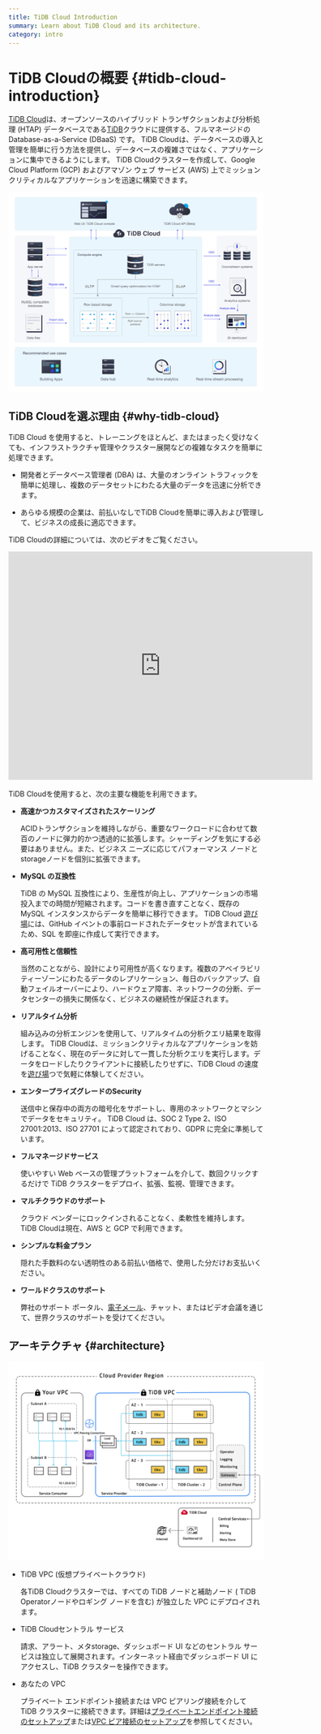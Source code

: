 ```yaml
---
title: TiDB Cloud Introduction
summary: Learn about TiDB Cloud and its architecture.
category: intro
---
```


# TiDB Cloudの概要 {#tidb-cloud-introduction}

[<a href="https://www.pingcap.com/tidb-cloud/">TiDB Cloud</a>](https://www.pingcap.com/tidb-cloud/)は、オープンソースのハイブリッド トランザクションおよび分析処理 (HTAP) データベースである[<a href="https://docs.pingcap.com/tidb/stable/overview">TiDB</a>](https://docs.pingcap.com/tidb/stable/overview)クラウドに提供する、フルマネージドの Database-as-a-Service (DBaaS) です。 TiDB Cloudは、データベースの導入と管理を簡単に行う方法を提供し、データベースの複雑さではなく、アプリケーションに集中できるようにします。 TiDB Cloudクラスターを作成して、Google Cloud Platform (GCP) およびアマゾン ウェブ サービス (AWS) 上でミッションクリティカルなアプリケーションを迅速に構築できます。

![TiDB Cloud Overview](/media/tidb-cloud/tidb-cloud-overview.png)

## TiDB Cloudを選ぶ理由 {#why-tidb-cloud}

TiDB Cloud を使用すると、トレーニングをほとんど、またはまったく受けなくても、インフラストラクチャ管理やクラスター展開などの複雑なタスクを簡単に処理できます。

-   開発者とデータベース管理者 (DBA) は、大量のオンライン トラフィックを簡単に処理し、複数のデータセットにわたる大量のデータを迅速に分析できます。

-   あらゆる規模の企業は、前払いなしでTiDB Cloudを簡単に導入および管理して、ビジネスの成長に適応できます。

TiDB Cloudの詳細については、次のビデオをご覧ください。

<iframe width="600" height="450" src="https://www.youtube.com/embed/skCV9BEmjbo?enablejsapi=1" title="TiDB クラウドを選ぶ理由" frameborder="0" allow="accelerometer; autoplay; clipboard-write; encrypted-media; gyroscope; picture-in-picture" allowfullscreen></iframe>

TiDB Cloudを使用すると、次の主要な機能を利用できます。

-   **高速かつカスタマイズされたスケーリング**

    ACIDトランザクションを維持しながら、重要なワークロードに合わせて数百のノードに弾力的かつ透過的に拡張します。シャーディングを気にする必要はありません。また、ビジネス ニーズに応じてパフォーマンス ノードとstorageノードを個別に拡張できます。

-   **MySQL の互換性**

    TiDB の MySQL 互換性により、生産性が向上し、アプリケーションの市場投入までの時間が短縮されます。コードを書き直すことなく、既存の MySQL インスタンスからデータを簡単に移行できます。 TiDB Cloud [<a href="/tidb-cloud/tidb-cloud-glossary.md#playground">遊び場</a>](/tidb-cloud/tidb-cloud-glossary.md#playground)には、GitHub イベントの事前ロードされたデータセットが含まれているため、SQL を即座に作成して実行できます。

-   **高可用性と信頼性**

    当然のことながら、設計により可用性が高くなります。複数のアベイラビリティーゾーンにわたるデータのレプリケーション、毎日のバックアップ、自動フェイルオーバーにより、ハードウェア障害、ネットワークの分断、データセンターの損失に関係なく、ビジネスの継続性が保証されます。

-   **リアルタイム分析**

    組み込みの分析エンジンを使用して、リアルタイムの分析クエリ結果を取得します。 TiDB Cloudは、ミッションクリティカルなアプリケーションを妨げることなく、現在のデータに対して一貫した分析クエリを実行します。データをロードしたりクライアントに接続したりせずに、TiDB Cloud の速度を[<a href="/tidb-cloud/tidb-cloud-glossary.md#playground">遊び場</a>](/tidb-cloud/tidb-cloud-glossary.md#playground)つで気軽に体験してください。

-   **エンタープライズグレードのSecurity**

    送信中と保存中の両方の暗号化をサポートし、専用のネットワークとマシンでデータをセキュリティ。 TiDB Cloud は、SOC 2 Type 2、ISO 27001:2013、ISO 27701 によって認定されており、GDPR に完全に準拠しています。

-   **フルマネージドサービス**

    使いやすい Web ベースの管理プラットフォームを介して、数回クリックするだけで TiDB クラスターをデプロイ、拡張、監視、管理できます。

-   **マルチクラウドのサポート**

    クラウド ベンダーにロックインされることなく、柔軟性を維持します。 TiDB Cloudは現在、AWS と GCP で利用できます。

-   **シンプルな料金プラン**

    隠れた手数料のない透明性のある前払い価格で、使用した分だけお支払いください。

-   **ワールドクラスのサポート**

    弊社のサポート ポータル、<a href="mailto:tidbcloud-support@pingcap.com">電子メール</a>、チャット、またはビデオ会議を通じて、世界クラスのサポートを受けてください。

## アーキテクチャ {#architecture}

![TiDB Cloud architecture](/media/tidb-cloud/tidb-cloud-architecture.png)

-   TiDB VPC (仮想プライベートクラウド)

    各TiDB Cloudクラスターでは、すべての TiDB ノードと補助ノード ( TiDB Operatorノードやロギング ノードを含む) が独立した VPC にデプロイされます。

-   TiDB Cloudセントラル サービス

    請求、アラート、メタstorage、ダッシュボード UI などのセントラル サービスは独立して展開されます。インターネット経由でダッシュボード UI にアクセスし、TiDB クラスターを操作できます。

-   あなたの VPC

    プライベート エンドポイント接続または VPC ピアリング接続を介して TiDB クラスターに接続できます。詳細は[<a href="/tidb-cloud/set-up-private-endpoint-connections.md">プライベートエンドポイント接続のセットアップ</a>](/tidb-cloud/set-up-private-endpoint-connections.md)または[<a href="/tidb-cloud/set-up-vpc-peering-connections.md">VPC ピア接続のセットアップ</a>](/tidb-cloud/set-up-vpc-peering-connections.md)を参照してください。
